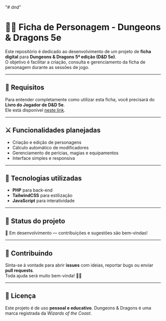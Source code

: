 "# dnd" 

# 🧙‍♂️ Ficha de Personagem - Dungeons & Dragons 5e

Este repositório é dedicado ao desenvolvimento de um projeto de **ficha digital** para **Dungeons & Dragons 5ª edição (D&D 5e)**.  
O objetivo é facilitar a criação, consulta e gerenciamento da ficha de personagem durante as sessões de jogo.

---

## 📖 Requisitos
Para entender completamente como utilizar esta ficha, você precisará do **Livro do Jogador de D&D 5e**.  
Ele está disponível [neste link](https://bibliotecaelfica.org/download/dd-5e-livro-do-jogador-fundo-brancocpf0vwogzqwz8gzdeddjkwpk/).

---

## ⚔️ Funcionalidades planejadas
- Criação e edição de personagens
- Cálculo automático de modificadores
- Gerenciamento de perícias, magias e equipamentos
- Interface simples e responsiva

---

## 🚀 Tecnologias utilizadas
- **PHP** para back-end  
- **TailwindCSS** para estilização  
- **JavaScript** para interatividade  

---

## 📌 Status do projeto
📍 Em desenvolvimento — contribuições e sugestões são bem-vindas!

---

## 🤝 Contribuindo
Sinta-se à vontade para abrir **issues** com ideias, reportar bugs ou enviar **pull requests**.  
Toda ajuda será muito bem-vinda! 🎲✨

---

## 📜 Licença
Este projeto é de uso **pessoal e educativo**. Dungeons & Dragons é uma marca registrada da *Wizards of the Coast*.
